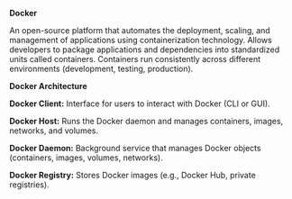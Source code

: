 **Docker**

An open-source platform that automates the deployment, scaling, and management of applications using containerization technology. Allows developers to package applications and dependencies into standardized units called containers. Containers run consistently across different environments (development, testing, production).


**Docker Architecture**

**Docker Client:**
Interface for users to interact with Docker (CLI or GUI).

**Docker Host:**
Runs the Docker daemon and manages containers, images, networks, and volumes.

**Docker Daemon:**
Background service that manages Docker objects (containers, images, volumes, networks).

**Docker Registry:**
Stores Docker images (e.g., Docker Hub, private registries).
